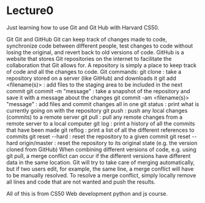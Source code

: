# Lecture0

Just learning how to use Git and Git Hub with Harvard CS50.

Git
Git and GitHub
Git can keep track of changes made to code, synchronize code between different people, test changes to code without losing the original, and revert back to old versions of code.
GitHub is a website that stores Git repositories on the internet to facilitate the collaboration that Git allows for. A repository is simply a place to keep track of code and all the changes to code.
Git commands:
git clone <url> : take a repository stored on a server (like GitHub) and downloads it
git add <filename(s)> : add files to the staging area to be included in the next commit
git commit -m "message" : take a snapshot of the repository and save it with a message about the changes
git commit -am <filename(s)> "message" : add files and commit changes all in one
git status : print what is currently going on with the repository
git push : push any local changes (commits) to a remote server
git pull : pull any remote changes from a remote server to a local computer
git log : print a history of all the commits that have been made
git reflog : print a list of all the different references to commits
git reset --hard <commit> : reset the repository to a given commit
git reset --hard origin/master : reset the repository to its original state (e.g. the version cloned from GitHub)
When combining different versions of code, e.g. using git pull, a merge conflict can occur if the different versions have different data in the same location. Git will try to take care of merging automatically, but if two users edit, for example, the same line, a merge conflict will have to be manually resolved.
To resolve a merge conflict, simply locally remove all lines and code that are not wanted and push the results.

All of this is from CS50 Web development python and js course.

